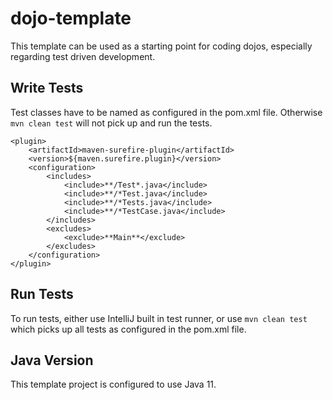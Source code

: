 # dojo-template
This template can be used as a starting point for coding dojos, especially regarding test driven development.

## Write Tests
Test classes have to be named as configured in the pom.xml file. Otherwise `mvn clean test` will not pick up and run the tests.
```
<plugin>
    <artifactId>maven-surefire-plugin</artifactId>
    <version>${maven.surefire.plugin}</version>
    <configuration>
        <includes>
            <include>**/Test*.java</include>
            <include>**/*Test.java</include>
            <include>**/*Tests.java</include>
            <include>**/*TestCase.java</include>
        </includes>
        <excludes>
            <exclude>**Main**</exclude>
        </excludes>
    </configuration>
</plugin>
```

## Run Tests
To run tests, either use IntelliJ built in test runner, or use `mvn clean test` which picks up all tests as configured in the pom.xml file.

## Java Version
This template project is configured to use Java 11.
